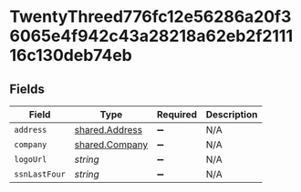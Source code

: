 # TwentyThreed776fc12e56286a20f36065e4f942c43a28218a62eb2f211116c130deb74eb


## Fields

| Field                                            | Type                                             | Required                                         | Description                                      |
| ------------------------------------------------ | ------------------------------------------------ | ------------------------------------------------ | ------------------------------------------------ |
| `address`                                        | [shared.Address](../../models/shared/address.md) | :heavy_minus_sign:                               | N/A                                              |
| `company`                                        | [shared.Company](../../models/shared/company.md) | :heavy_minus_sign:                               | N/A                                              |
| `logoUrl`                                        | *string*                                         | :heavy_minus_sign:                               | N/A                                              |
| `ssnLastFour`                                    | *string*                                         | :heavy_minus_sign:                               | N/A                                              |